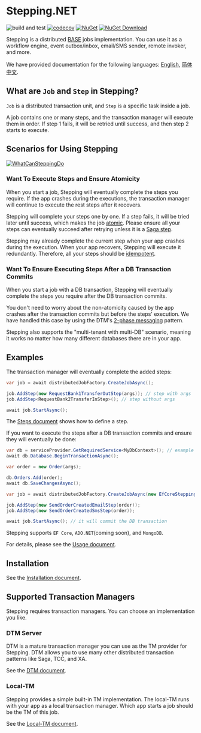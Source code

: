 # Stepping.NET

![build and test](https://img.shields.io/github/actions/workflow/status/TeamStepping/Stepping.NET/test.yml?branch=main)
[![codecov](https://codecov.io/gh/TeamStepping/Stepping.NET/branch/main/graph/badge.svg?token=jUKLCxa6HF)](https://codecov.io/gh/TeamStepping/Stepping.NET)
[![NuGet](https://img.shields.io/nuget/v/Stepping.Core.svg?style=flat-square)](https://www.nuget.org/packages/Stepping.Core)
[![NuGet Download](https://img.shields.io/nuget/dt/Stepping.Core.svg?style=flat-square)](https://www.nuget.org/packages/Stepping.Core)

Stepping is a distributed [BASE](https://en.wikipedia.org/wiki/Eventual_consistency) jobs implementation. You can use it as a workflow engine, event outbox/inbox, email/SMS sender, remote invoker, and more.

We have provided documentation for the following languages: [English](./README.md), [简体中文](./README.zh-CN.md).

## What are `Job` and `Step` in Stepping?

`Job` is a distributed transaction unit, and `Step` is a specific task inside a job.

A job contains one or many steps, and the transaction manager will execute them in order. If step 1 fails, it will be retried until success, and then step 2 starts to execute.

## Scenarios for Using Stepping

[![WhatCanSteppingDo](https://user-images.githubusercontent.com/30018771/190894723-dd4f1a17-f8f2-4d81-bea1-32f6ab7d4782.png)](https://excalidraw.com/#json=sSS0SSIWEQ3hLKuEgKQbf,g1ijMIFvKb7L8BuoiQYd0w)

### Want To Execute Steps and Ensure Atomicity

When you start a job, Stepping will eventually complete the steps you require. If the app crashes during the executions, the transaction manager will continue to execute the rest steps after it recovers.

Stepping will complete your steps one by one. If a step fails, it will be tried later until success, which makes the job [atomic](https://coffeecodeclimb.com/2020/07/26/atomicity-and-idempotency-for-dummies/#atomicity). Please ensure all your steps can eventually succeed after retrying unless it is a [Saga step](./Steps.md#saga-step).

Stepping may already complete the current step when your app crashes during the execution. When your app recovers, Stepping will execute it redundantly. Therefore, all your steps should be [idempotent](https://coffeecodeclimb.com/2020/07/26/atomicity-and-idempotency-for-dummies/#idempotence).

### Want To Ensure Executing Steps After a DB Transaction Commits

When you start a job with a DB transaction, Stepping will eventually complete the steps you require after the DB transaction commits.

You don't need to worry about the non-atomicity caused by the app crashes after the transaction commits but before the steps' execution. We have handled this case by using the DTM's [2-phase messaging](https://en.dtm.pub/practice/msg.html) pattern.

Stepping also supports the "multi-tenant with multi-DB" scenario, meaning it works no matter how many different databases there are in your app.

## Examples

The transaction manager will eventually complete the added steps:

```csharp
var job = await distributedJobFactory.CreateJobAsync();

job.AddStep(new RequestBank1TransferOutStep(args)); // step with args
job.AddStep<RequestBank2TransferInStep>(); // step without args

await job.StartAsync();
```

The [Steps document](./Steps.md) shows how to define a step.

If you want to execute the steps after a DB transaction commits and ensure they will eventually be done:

```csharp
var db = serviceProvider.GetRequiredService<MyDbContext>(); // example for EF Core
await db.Database.BeginTransactionAsync();

var order = new Order(args);

db.Orders.Add(order);
await db.SaveChangesAsync();

var job = await distributedJobFactory.CreateJobAsync(new EfCoreSteppingDbContext(db));

job.AddStep(new SendOrderCreatedEmailStep(order));
job.AddStep(new SendOrderCreatedSmsStep(order));

await job.StartAsync(); // it will commit the DB transaction
```

Stepping supports `EF Core`, `ADO.NET`(coming soon), and `MongoDB`.

For details, please see the [Usage document](./Usage.md).

## Installation

See the [Installation document](./Installation.md).

## Supported Transaction Managers

Stepping requires transaction managers. You can choose an implementation you like.

### DTM Server

DTM is a mature transaction manager you can use as the TM provider for Stepping. DTM allows you to use many other distributed transaction patterns like Saga, TCC, and XA.

See the [DTM document](./Dtm.md).

### Local-TM

Stepping provides a simple built-in TM implementation. The local-TM runs with your app as a local transaction manager. Which app starts a job should be the TM of this job.

See the [Local-TM document](./LocalTm.md).
